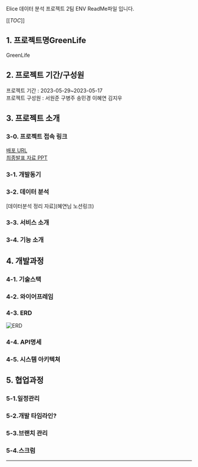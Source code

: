 Elice 데이터 분석 프로젝트 2팀 ENV ReadMe파일 입니다.

[[_TOC_]]

## 1. 프로젝트명GreenLife
GreenLife
## 2. 프로젝트 기간/구성원
프로젝트 기간 : 2023-05-29~2023-05-17   
프로젝트 구성원 : 서원준 구병주 송민경 이혜연 김지우
## 3. 프로젝트 소개
### 3-0. 프로젝트 접속 링크
[배포 URL](http://34.64.46.75/)   
[최종발표 자료 PPT]()   
### 3-1. 개발동기

### 3-2. 데이터 분석   
[데이터분석 정리 자료](혜연님 노션링크)
### 3-3. 서비스 소개
### 3-4. 기능 소개
## 4. 개발과정 
### 4-1. 기술스택
### 4-2. 와이어프레임
### 4-3. ERD
![ERD](https://kdt-gitlab.elice.io/ai_track/class_07/data_project/team02/env/-/wikis/uploads/9c53be7e34f3350b2b406d5b4bdceb35/%EA%B7%B8%EB%A6%B0_%EB%9D%BC%EC%9D%B4%ED%94%84__3_.png)
### 4-4. API명세
### 4-5. 시스템 아키텍쳐
## 5. 협업과정
### 5-1.일정관리
### 5-2.개발 타임라인?
### 5-3.브랜치 관리
### 5-4.스크럼
-------------------
